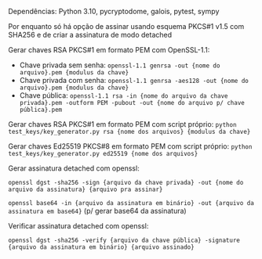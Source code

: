 Dependências: Python 3.10, pycryptodome, galois, pytest, sympy

Por enquanto só há opção de assinar usando esquema PKCS#1 v1.5 com SHA256 e de criar a assinatura de modo detached

Gerar chaves RSA PKCS#1 em formato PEM com OpenSSL-1.1:
- Chave privada sem senha: ```openssl-1.1 genrsa -out {nome do arquivo}.pem {modulus da chave}```
- Chave privada com senha: ```openssl-1.1 genrsa -aes128 -out {nome do arquivo}.pem {modulus da chave}```
- Chave pública: ```openssl-1.1 rsa -in {nome do arquivo da chave privada}.pem -outform PEM -pubout -out {nome do arquivo p/ chave pública}.pem```

Gerar chaves RSA PKCS#1 em formato PEM com script próprio:
```python test_keys/key_generator.py rsa {nome dos arquivos} {modulus da chave}```

Gerar chaves Ed25519 PKCS#8 em formato PEM com script próprio:
```python test_keys/key_generator.py ed25519 {nome dos arquivos}```


Gerar assinatura detached com openssl:

```openssl dgst -sha256 -sign {arquivo da chave privada} -out {nome do arquivo da assinatura} {arquivo pra assinar}```

```openssl base64 -in {arquivo da assinatura em binário} -out {arquivo da assinatura em base64}``` (p/ gerar base64 da assinatura)

Verificar assinatura detached com openssl:

```openssl dgst -sha256 -verify {arquivo da chave pública} -signature {arquivo da assinatura em binário} {arquivo assinado}```

